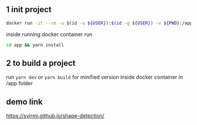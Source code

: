## 1 init project
```bash
docker run -it --rm -u $(id -u ${USER}):$(id -g ${USER}) -v ${PWD}:/app node:11 /bin/sh
```
inside running docker container run
```bash
cd app && yarn install
```
## 2 to build a project
run ```yarn dev``` or ```yarn build``` for minified version inside docker container in /app folder 

## demo link
https://svirmi.github.io/shape-detection/